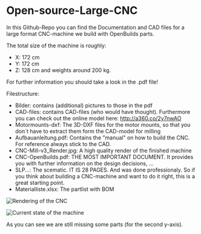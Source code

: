 # Open-source-Large-CNC
In this Github-Repo you can find the Documentation and CAD files for a large format CNC-machine we build with OpenBuilds parts.

The total size of the machine is roughly:
-	X: 172 cm
-	Y: 172 cm
-	Z: 128 cm
and weights around 200 kg.

For further information you should take a look in the .pdf file! 

Filestructure:

- Bilder: contains (additional) pictures to those in the pdf
- CAD-files: contains CAD-files (who would have thought). Furthermore you can check out the online model here: http://a360.co/2y7nwAO 
- Motormounts-dxf: The 3D-DXF files for the motor mounts, so that you don´t have to extract them form the CAD-model for milling
- Aufbauanleitung.pdf: Contains the "manual" on how to build the CNC. For reference always stick to the CAD.
- CNC-Mill-v3_Render.jpg: A high quality render of the finished machine
- CNC-OpenBuilds.pdf: THE MOST IMPORTANT DOCUMENT. It provides you with further information on the design decisions, ...
- SLP...: The scematic. IT IS 28 PAGES. And was done professionaly. So if you think about building a CNC-machine and want to do it right, this is a great starting point.
- Materialliste.xlsx: The partlist with BOM



![Rendering of the CNC](Open-source-Large-CNC/CNC-Mill-v3_Render.jpg?raw=true "Rendering")


![Current state of the machine](Open-source-Large-CNC/Bilder/20190319_150552.jpg?raw=true "Image")

As you can see we are still missing some parts (for the second y-axis).
